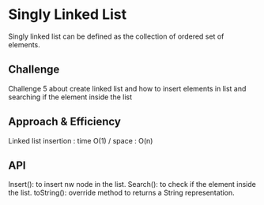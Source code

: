 # Singly Linked List
Singly linked list can be defined as the collection of ordered set of elements.


## Challenge
Challenge 5 about create linked list and how to insert elements in list and searching if the element inside the list

## Approach & Efficiency
 Linked list insertion : time O(1) / space : O(n)
## API
Insert(): to insert nw node in the list.
Search(): to check if the element inside the list.
toString(): override method to returns a String representation.
